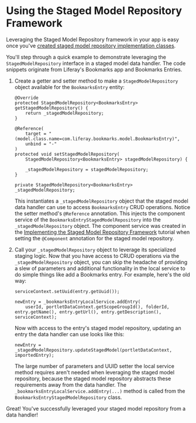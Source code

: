 # Using the Staged Model Repository Framework [](id=using-the-staged-model-repository-framework)

Leveraging the Staged Model Repository framework in your app is easy once you've
[created staged model repository implementation classes](/develop/tutorials/-/knowledge_base/7-1/implementing-the-staged-model-repository-framework).

You'll step through a quick example to demonstrate leveraging the
`StagedModelRepository` interface in a staged model data handler. The code
snippets originate from Liferay's Bookmarks app and Bookmarks Entries.

1.  Create a getter and setter method to make a `StagedModelRepository` object
    available for the `BookmarksEntry` entity:

        @Override
        protected StagedModelRepository<BookmarksEntry> getStagedModelRepository() {
            return _stagedModelRepository;
        }

        @Reference(
            target = "(model.class.name=com.liferay.bookmarks.model.BookmarksEntry)",
            unbind = "-"
        )
        protected void setStagedModelRepository(
            StagedModelRepository<BookmarksEntry> stagedModelRepository) {

            _stagedModelRepository = stagedModelRepository;
        }

        private StagedModelRepository<BookmarksEntry> _stagedModelRepository;

    This instantiates a `_stagedModelRepository` object that the staged model
    data handler can use to access `BookmarksEntry` CRUD operations. Notice the
    setter method's `@Reference` annotation. This injects the component service
    of the `BookmarksEntryStagedModelRepository` into the
    `_stagedModelRepository` object. The component service was created in the
    [Implementing the Staged Model Repository Framework](/develop/tutorials/-/knowledge_base/7-1/implementing-the-staged-model-repository-framework)
    tutorial when setting the `@Component` annotation for the staged model
    repository.

2.  Call your `_stagedModelRepository` object to leverage its specialized
    staging logic. Now that you have access to CRUD operations via the
    `_stagedModelRepository` object, you can skip the headache of providing a
    slew of parameters and additional functionality in the local service to do
    simple things like add a Bookmarks entry. For example, here's the old way:

        serviceContext.setUuid(entry.getUuid());

        newEntry = _bookmarksEntryLocalService.addEntry(
            userId, portletDataContext.getScopeGroupId(), folderId, entry.getName(), entry.getUrl(), entry.getDescription(), serviceContext);

    Now with access to the entry's staged model repository, updating an entry
    the data handler can use looks like this:

        newEntry = _stagedModelRepository.updateStagedModel(portletDataContext, importedEntry);

    The large number of parameters and UUID setter the local service method
    requires aren't needed when leveraging the staged model repository, because
    the staged model repository abstracts these requirements away from the data
    handler. The `_bookmarksEntryLocalService.addEntry(...)` method is called
    from the `BookmarksEntryStagedModelRepository` class.

Great! You've successfully leveraged your staged model repository from a data
handler!
